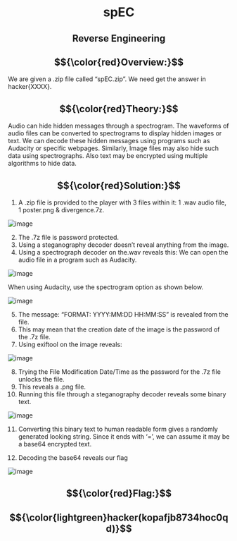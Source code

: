 # <p align="center"> spEC </p>
## <p align="center"> Reverse Engineering </p>

## $${\color{red}Overview:}$$
We are given a .zip file called “spEC.zip”. We need get the answer in
hacker{XXXX}.

## $${\color{red}Theory:}$$
Audio can hide hidden messages through a spectrogram. The waveforms of
audio files can be converted to spectrograms to display hidden images or text.
We can decode these hidden messages using programs such as Audacity or
specific webpages. Similarly, Image files may also hide such data using
spectrographs. Also text may be encrypted using multiple algorithms to hide
data.


## $${\color{red}Solution:}$$
1) A .zip file is provided to the player with 3 files within it: 1 .wav audio
file, 1 poster.png & divergence.7z.

![image](https://github.com/user-attachments/assets/2258b78a-1c5d-4d4b-9727-af0098087dc8)

2) The .7z file is password protected.
3) Using a steganography decoder doesn’t reveal anything from the
image.
4) Using a spectrograph decoder on the.wav reveals this:
We can open the audio file in a program such as Audacity.

![image](https://github.com/user-attachments/assets/f50778f9-ed5d-47c0-9be1-0db1713ae393)

When using Audacity, use the spectrogram option as shown below.


![image](https://github.com/user-attachments/assets/d17e2ef1-03d5-43d6-8801-ade76850b57b)


5) The message: “FORMAT: YYYY:MM:DD HH:MM:SS” is revealed from
the file.
6) This may mean that the creation date of the image is the password of
the .7z file.
7) Using exiftool on the image reveals:


![image](https://github.com/user-attachments/assets/a354b90b-8904-47e2-8c48-6cfbed9c26ce)


8) Trying the File Modification Date/Time as the password for the .7z file
unlocks the file.
9) This reveals a .png file.
10) Running this file through a steganography decoder reveals some
binary text.

![image](https://github.com/user-attachments/assets/3570ed11-dddc-411f-9c62-8900ff63f75b)


11) Converting this binary text to human readable form gives a randomly
generated looking string. Since it ends with ‘=’, we can assume it may
be a base64 encrypted text.

13) Decoding the base64 reveals our flag

![image](https://github.com/user-attachments/assets/9d0b8979-50e3-4ff4-86a8-05c9dcb8d89e)


## $${\color{red}Flag:}$$
## $${\color{lightgreen}hacker(kopafjb8734hoc0qd)}$$
